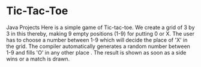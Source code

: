 # Tic-Tac-Toe
Java Projects
Here is a simple game of Tic-tac-toe.
We create a grid of 3 by 3 in this thereby, making 9 empty positions (1-9) for putting 0 or X.
The user has to choose a number between 1-9 which will decide the place of 'X' in the grid.
The compiler automatically generates a random number between 1-9 and fills 'O' in any other place .
The result is shown as soon as a side wins or a match is drawn.
